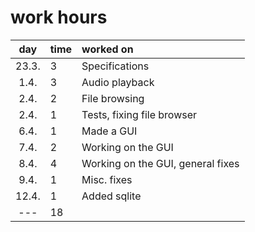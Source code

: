 # work hours

| day  | time | worked on | 
| :-:  | :--- | :-------- |
| 23.3.| 3	  | Specifications |
| 1.4. | 3    | Audio playback |
| 2.4. | 2    | File browsing |
| 2.4. | 1    | Tests, fixing file browser |
| 6.4. | 1    | Made a GUI |
| 7.4. | 2    | Working on the GUI |
| 8.4. | 4    | Working on the GUI, general fixes |
| 9.4. | 1    | Misc. fixes |
| 12.4.| 1	  | Added sqlite |
| ---  | 18   | | 
